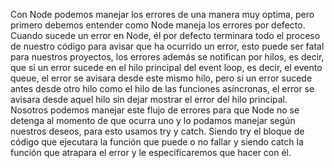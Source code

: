 Con Node podemos manejar los errores de una manera muy optima, pero primero debemos entender como Node maneja los errores por defecto. Cuando sucede un error en Node, él por defecto terminara todo el proceso de nuestro código para avisar que ha ocurrido un error, esto puede ser fatal para nuestros proyectos, los errores además se notifican por hilos, es decir, que si un error sucede en el hilo principal del event loop, es decir, el evento queue, el error se avisara desde este mismo hilo, pero si un error sucede antes desde otro hilo como el hilo de las funciones asíncronas, el error se avisara desde aquel hilo sin dejar mostrar el error del hilo principal. Nosotros podemos manejar este flujo de errores para que Node no se detenga al momento de que ocurra uno y lo podamos manejar según nuestros deseos, para esto usamos try y catch. Siendo try el bloque de código que ejecutara la función que puede o no fallar y siendo catch la función que atrapara el error y le especificaremos que hacer con él.


